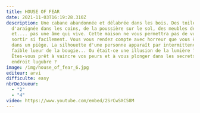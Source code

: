 ```yaml
---
title: HOUSE OF FEAR
date: 2021-11-03T16:19:28.310Z
description: Une cabane abandonnée et délabrée dans les bois. Des toiles
  d'araignée dans les coins, de la poussière sur le sol, des meubles délabrés
  et.... pas une âme qui vive. Cette maison ne vous permettra pas de vous en
  sortir si facilement. Vous vous rendez compte avec horreur que vous êtes pris
  dans un piège. La silhouette d'une personne apparaît par intermittence dans la
  faible lueur de la bougie... Ou était-ce une illusion de la lumière ?
  Êtes-vous prêt à vaincre vos peurs et à vous plonger dans les secrets de cet
  endroit lugubre ?
image: /img/house_of_fear_6.jpg
editeur: arvi
difficulte: easy
nbrDeJoueur:
  - "2"
  - "4"
video: https://www.youtube.com/embed/2SrCwSXC58M
---
```

